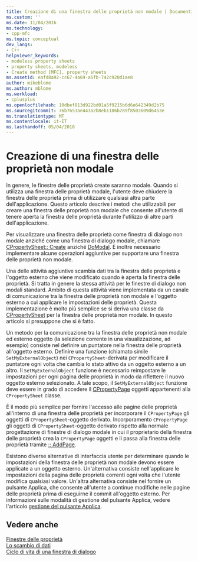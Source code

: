 ```yaml
---
title: Creazione di una finestra delle proprietà non modale | Documenti Microsoft
ms.custom: ''
ms.date: 11/04/2016
ms.technology:
- cpp-mfc
ms.topic: conceptual
dev_langs:
- C++
helpviewer_keywords:
- modeless property sheets
- property sheets, modeless
- Create method [MFC], property sheets
ms.assetid: eafd8a92-cc67-4a69-a5fb-742c920d1ae8
author: mikeblome
ms.author: mblome
ms.workload:
- cplusplus
ms.openlocfilehash: 10dbef813d922bd01a5f9215b6d6e642349d2b75
ms.sourcegitcommit: 76b7653ae443a2b8eb1186b789f8503609d6453e
ms.translationtype: MT
ms.contentlocale: it-IT
ms.lasthandoff: 05/04/2018
---
```

# <a name="creating-a-modeless-property-sheet"></a>Creazione di una finestra delle proprietà non modale
In genere, le finestre delle proprietà create saranno modale. Quando si utilizza una finestra delle proprietà modale, l'utente deve chiudere la finestra delle proprietà prima di utilizzare qualsiasi altra parte dell'applicazione. Questo articolo descrive i metodi che utilizzabili per creare una finestra delle proprietà non modale che consente all'utente di tenere aperta la finestra delle proprietà durante l'utilizzo di altre parti dell'applicazione.  
  
 Per visualizzare una finestra delle proprietà come finestra di dialogo non modale anziché come una finestra di dialogo modale, chiamare [CPropertySheet:: Create](../mfc/reference/cpropertysheet-class.md#create) anziché [DoModal](../mfc/reference/cpropertysheet-class.md#domodal). È inoltre necessario implementare alcune operazioni aggiuntive per supportare una finestra delle proprietà non modale.  
  
 Una delle attività aggiuntive scambia dati tra la finestra delle proprietà e l'oggetto esterno che viene modificato quando è aperta la finestra delle proprietà. Si tratta in genere la stessa attività per le finestre di dialogo non modali standard. Ambito di questa attività viene implementata da un canale di comunicazione tra la finestra delle proprietà non modale e l'oggetto esterno a cui applicare le impostazioni delle proprietà. Questa implementazione è molto più semplice se si deriva una classe da [CPropertySheet](../mfc/reference/cpropertysheet-class.md) per la finestra delle proprietà non modale. In questo articolo si presuppone che si è fatto.  
  
 Un metodo per la comunicazione tra la finestra delle proprietà non modale ed esterno oggetto (la selezione corrente in una visualizzazione, ad esempio) consiste nel definire un puntatore nella finestra delle proprietà all'oggetto esterno. Definire una funzione (chiamato simile `SetMyExternalObject`) nei `CPropertySheet`-derivata per modificare il puntatore ogni volta che cambia lo stato attivo da un oggetto esterno a un altro. Il `SetMyExternalObject` funzione è necessario reimpostare le impostazioni per ogni pagina delle proprietà in modo da riflettere il nuovo oggetto esterno selezionato. A tale scopo, il `SetMyExternalObject` funzione deve essere in grado di accedere il [CPropertyPage](../mfc/reference/cpropertypage-class.md) oggetti appartenenti alla `CPropertySheet` classe.  
  
 È il modo più semplice per fornire l'accesso alle pagine delle proprietà all'interno di una finestra delle proprietà per incorporare il `CPropertyPage` gli oggetti di `CPropertySheet`-oggetto derivato. Incorporamento `CPropertyPage` gli oggetti di `CPropertySheet`-oggetto derivato rispetto alla normale progettazione di finestre di dialogo modale in cui il proprietario della finestra delle proprietà crea la `CPropertyPage` oggetti e li passa alla finestra delle proprietà tramite [ :: AddPage](../mfc/reference/cpropertysheet-class.md#addpage).  
  
 Esistono diverse alternative di interfaccia utente per determinare quando le impostazioni della finestra delle proprietà non modale devono essere applicate a un oggetto esterno. Un'alternativa consiste nell'applicare le impostazioni della pagina delle proprietà correnti ogni volta che l'utente modifica qualsiasi valore. Un'altra alternativa consiste nel fornire un pulsante Applica, che consente all'utente a continue modifiche nelle pagine delle proprietà prima di eseguirne il commit all'oggetto esterno. Per informazioni sulle modalità di gestione del pulsante Applica, vedere l'articolo [gestione del pulsante Applica](../mfc/handling-the-apply-button.md).  
  
## <a name="see-also"></a>Vedere anche  
 [Finestre delle proprietà](../mfc/property-sheets-mfc.md)   
 [Lo scambio di dati](../mfc/exchanging-data.md)   
 [Ciclo di vita di una finestra di dialogo](../mfc/life-cycle-of-a-dialog-box.md)


